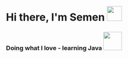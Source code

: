 <h1 align="center">Hi there, I'm Semen 
<img src="https://github.com/blackcater/blackcater/raw/main/images/Hi.gif" height="40"/></h1>
<h3 align="center">Doing what I love - learning Java <img src="https://media0.giphy.com/media/SXxI9NlwvYiY3bRsck/200w.webp?cid=ecf05e47jggcvwu8frv5ettow8h3tya3vjeoe53hzzelya6m&rid=200w.webp&ct=gif" height="50"/></h3>

<!--
**GrigorievSemen/GrigorievSemen** is a ✨ _special_ ✨ repository because its `README.md` (this file) appears on your GitHub profile.

Here are some ideas to get you started:

- 🔭 I’m currently working on ...
- 🌱 I’m currently learning ...
- 👯 I’m looking to collaborate on ...
- 🤔 I’m looking for help with ...
- 💬 Ask me about ...
- 📫 How to reach me: ...
- 😄 Pronouns: ...
- ⚡ Fun fact: ...
-->
